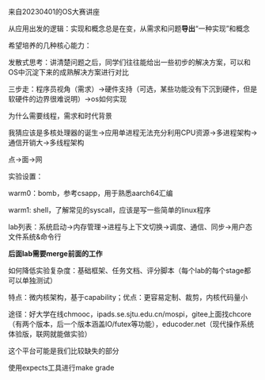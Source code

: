 来自20230401的OS大赛讲座

从应用出发的逻辑：实现和概念总是在变，从需求和问题**导出**“一种实现”和概念

希望培养的几种核心能力：

发散式思考：讲清楚问题之后，同学们往往能给出一些初步的解决方案，可以和OS中沉淀下来的成熟解决方案进行对比

三步走：程序员视角（需求）->硬件支持（可选，某些功能没有下沉到硬件，但是软硬件的边界很难说明）->os如何实现



为什么需要线程，需求和时代背景

我猜应该是多核处理器的诞生->应用单进程无法充分利用CPU资源->多进程架构->通信开销大->多线程架构



点->面->网



实验设置：

warm0：bomb，参考csapp，用于熟悉aarch64汇编

warm1: shell，了解常见的syscall，应该是写一些简单的linux程序

lab列表：系统启动->内存管理->进程与上下文切换->调度、通信、同步->用户态文件系统&命令行

**后面lab需要merge前面的工作**



如何降低实验复杂度：基础框架、任务文档、评分脚本（每个lab的每个stage都可以单独测试）

特点：微内核架构，基于capability；优点：更容易定制、裁剪，内核代码量小



途径：好大学在线chmooc，ipads.se.sjtu.edu.cn/mospi，gitee上面找chcore（有两个版本，后一个版本涵盖IO/futex等功能），educoder.net（现代操作系统体验版，联网就能做实验）

这个平台可能是我们比较缺失的部分

使用expects工具进行make grade